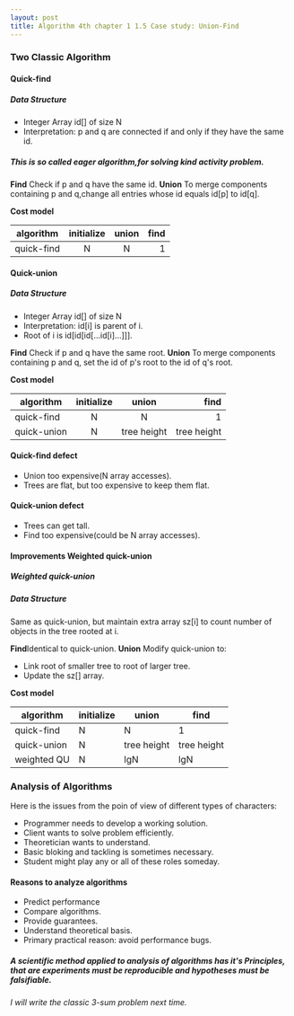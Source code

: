 ```yaml
---
layout: post
title: Algorithm 4th chapter 1 1.5 Case study: Union-Find 
--- 
```


### **Two Classic Algorithm**

#### **Quick-find**

##### **Data Structure**

* Integer Array id[] of size N
* Interpretation: p and q are connected if and only if they have the same id.

##### This is so called eager algorithm,for solving kind activity problem.

**Find** Check if p and q have the same id.
**Union** To merge components containing p and q,change all entries whose id equals id[p] to id[q].

**Cost model**

 | algorithm | initialize | union | find |
 | --------- |:----------:|:-----:|-----:|
 |quick-find |      N     |   N   |   1  |


#### **Quick-union**

##### **Data Structure**

* Integer Array id[] of size N
* Interpretation: id[i] is parent of i.
* Root of i is id[id[id[...id[i]...]]].

**Find** Check if p and q have the same root.
**Union** To merge components containing p and q, set the id of p's root to the id of q's root.

**Cost model**

 | algorithm | initialize | union | find |
 | --------- |:----------:|:-----:|-----:|
 |quick-find |      N     |   N   |   1  |
 |quick-union|      N     |tree height|tree height| <--worst case

#### **Quick-find defect**

* Union too expensive(N array accesses).
* Trees are flat, but too expensive to keep them flat.

#### **Quick-union defect**

* Trees can get tall.
* Find too expensive(could be N array accesses).

#### **Improvements** Weighted quick-union

##### Weighted quick-union

##### **Data Structure**

 Same as quick-union, but maintain extra array sz[i] to count number of objects in the tree rooted at i.

**Find**Identical to quick-union.
**Union** Modify quick-union to:

* Link root of smaller tree to root of larger tree.
* Update the sz[] array.

**Cost model**

 | algorithm | initialize | union | find |
 |-----------|------------|-------|------|
 |quick-find |      N     |   N   |   1  |
 |quick-union|      N     |tree height|tree height| 
 |weighted QU|      N     |  lgN  | lgN  |

### **Analysis of Algorithms**

 Here is the issues from the poin of view of different types of characters:

* Programmer needs to develop a working solution.
* Client wants to solve problem efficiently.
* Theoretician wants to understand.
* Basic bloking and tackling is sometimes necessary.
* Student might play any or all of these roles someday.

#### Reasons to analyze algorithms

* Predict performance
* Compare algorithms.
* Provide guarantees.
* Understand theoretical basis.
* Primary practical reason: avoid performance bugs.

##### A scientific method applied to analysis of algorithms has it's Principles, that are experiments must be reproducible and hypotheses must be falsifiable.

###### I will write the classic 3-sum problem next time.
